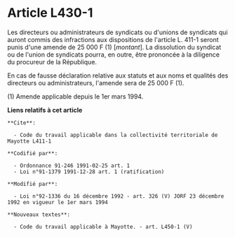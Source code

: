 # Article L430-1

Les directeurs ou administrateurs de syndicats ou d'unions de syndicats qui auront commis des infractions aux dispositions de
l'article L. 411-1 seront punis d'une amende de 25 000 F (1) [*montant*]. La dissolution du syndicat ou de l'union de
syndicats pourra, en outre, être prononcée à la diligence du procureur de la République.

En cas de fausse déclaration relative aux statuts et aux noms et qualités des directeurs ou administrateurs, l'amende sera de
25 000 F (1).

(1) Amende applicable depuis le 1er mars 1994.

**Liens relatifs à cet article**

	**Cite**:

	  - Code du travail applicable dans la collectivité territoriale de Mayotte L411-1

	**Codifié par**:

	  - Ordonnance 91-246 1991-02-25 art. 1
	  - Loi n°91-1379 1991-12-28 art. 1 (ratification)

	**Modifié par**:

	  - Loi n°92-1336 du 16 décembre 1992 - art. 326 (V) JORF 23 décembre 1992 en vigueur le 1er mars 1994

	**Nouveaux textes**:

	  - Code du travail applicable à Mayotte. - art. L450-1 (V)
